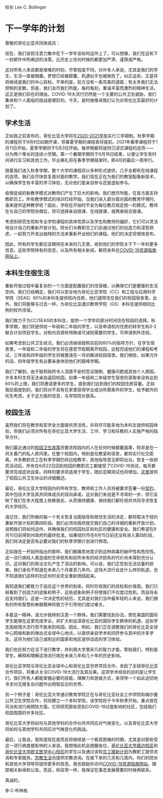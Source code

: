 校长 Lee C. Bollinger
# 下一学年的计划

尊敬的哥伦比亚共同体成员：

现在，我们该把注意力集中在下一学年该如何运作上了。可以想像，我们在这和下一封邮件中所阐述的决策，比历史上任何时候的都更加严肃、谨慎或严格。

这对所有人来说都是艰难的时刻，尽管程度不同。对许多人来说，尤其是我们的学生，生活一直被搁置。梦想已经被颠覆，机遇似乎也被挫败了。纠正这些，正是并将继续是我们的中心目标。不幸的是，前方没有一条完美的道路；有太多我们无法控制的变数。但是，我们会尽我们所能，每时每刻，重温丰富而激烈的精神生活，这正是我们存在的理由。COVID-19大流行仍然是一个主要的公共卫生威胁，我们集体和个人面临的挑战是艰巨的。今天，是时候推进我们认为对哥伦比亚最好的计划了。

## 学术生活
正如我之前宣布的，哥伦比亚大学将在[2020-2021学年](https://covid19.columbia.edu/content/academic-calendar-2020-21-0)实行三学期制。秋季学期的课程将于9月8日如期开课，但春夏学期的课程表将提前。2021年春季课程将于1月11日开始，夏季学期将于5月3日开始。每学期都将提供沉浸式课程的选项——分为两个等长的连续小学期。第一个暑期学期将于6月18日结束，以便让学生有时间进行实习和其他工作。毕业典礼将在春季学期结束时，即4月的最后一周举行。

随着我们进入秋季学期，整个大学的课程将以多种形式提供，几乎全都有在线课程的选项。我们会尽快恢复面对面的教学。我们现在正在为我们的教室配备新技术，以确保学生有丰富的学习体验，无论他们是亲自参与还是虚拟参与。

疫情促成的新教学模式对教师们产生了巨大的影响。我们想尽所能，在各方面支持教职员工。所有教学模式的培训已经开始。当我们进入部分面对面的教育环境时，谁来提供这种教学呢？因此，学校在开始时不会为每位教员规定统一的模式。教师在与自己的学院协商后，将可选择亲自授课、在线授课，或两者结合授课。

考虑到研究生院和专业学院课程的具体性质以及学生和教师的偏好，它们可以灵活地设计自己的重新开放计划。院长们与教职员工们会通过他们的创造力和深思熟虑，一起努力开发出独特的方法来重新开设他们的课程。他们的决定将很快宣布。

因此，所有的学生都应该期待在未来的几天里，收到他们的学院关于下一年的更多信息。这些学院特有的信息，以及所有相关新闻，都将发布在[COVID-19资源指南网站上](https://covid19.columbia.edu/)。

## 本科生住宿生活
重新开放过程中最复杂的一个方面是配置我们的住宿楼，以确保它们是健康的生活空间。我们已经确定，我们可以安全地为哥伦比亚学院（CC）和工程与应用科学学院（SEAS）60%的本科生提供校内住房，他们通常住在我们的校园宿舍里。此外，我们将能够与过去一样，为哥伦比亚通识教育学院（GS）本科生提供相同比例的校外住宿。

我们致力于为CC/SEAS的本科生，提供一个学年的部分时间住在校园的选择。秋季学期，我们将提供给一年级和二年级的学生，以及申请校内住房的转学生和3-2联合计划项目学生。对校内资源有特殊或可减轻需要的学生，可申请例外住校。

如果考虑到公共卫生状况，我们必须继续按照目前的60%的指导方针，在学生宿舍里，一年级和二年级的学生将在感恩节假期离开校园，远程完成他们的课程和考试，三年级和四年级的学生将被邀请在一月初搬进校园宿舍。我们相信，如果允许的话，四年级学生有必要亲身体验他们的巅峰学期。

我们了解到，由于联邦政府令人深感不安的签证限制、健康问题或其他个人原因，许多本科生将无法亲自返回校园。如果一年级和二年级学生宿舍的录取率没有达到60%的上限，我们将邀请更多的学生，直到我们达到我们的校园住房容量。正如我前面提到的，我们将对不具有在家里获得学业成功所需条件的学生，给予额外的优先考虑。关于这方面的信息，与学院院长联系。

## 校园生活
虽然我们将在教学和奖学金方面提供灵活性，并将尽可能多地为本科生提供校园体验，但我们必须对所有在哥伦比亚大学生活、工作、学习和任教的人实施严格的指导方针。

我们最近通过的[校园卫生政策](https://covid19.columbia.edu/content/enhanced-health-and-safety-policy)将要求校园内的人在任何时候都戴面罩，除非是在一间关着门的私人房间里。在整个校园内，特别是在教室和宿舍，都将实行社交距离。许多教职员工在秋季学期仍将远程教学，其他指导意见即将出台。恢复一些研究活动后，所有在6月22日回到校园的教职员工都接受了COVID-19测试，每天都要求完成症状自查。同样的要求将适用于学生，随后定期测试也将增加。[这里](https://covid19.columbia.edu/content/covid-19-public-health-protocols)提供了校园公共卫生协议的详细概述。

最后，哥伦比亚大学校园内的所有学生、教师和工作人员将被要求签署一份[契约](https://covid19.columbia.edu/health-compact)，其中包括大学及其共同体成员的双向承诺。这对我们来说是不寻常的一步，但它反映了我们在多大程度上依赖彼此，从而保持健康、保持我们都珍视并共同寻求恢复的大学经历。

请记住，我们所做的每一个有关恢复当面指导和居住生活的决定，都将取决于纽约重新开放计划的第四阶段。我们必须向政府提交我们自己的详细的重新开放计划，说明我们将如何运作，并确保我们的校园社区和社区的健康和安全。我们希望在8月10日前得到州政府的最终批准。如果纽约市在8月15日前还没有进入第四阶段，我们将决定是否有必要对我们的秋季学期计划进行修改。


正如我在一开始所指出的那样，我们都痛苦地意识到这种病毒的破坏性和危险性。这一流行病给人类造成的生命损失和前所未有的经济损失的代价尚未得到充分认识。这对我们的政治文化产生了深远的影响，可以说，我们正受到无法估量的损害。我们谁也不知道在未来几个月甚至几年内，这场大流行会走什么样的轨迹，也不知道我们这样的社区何时会完全重新团结起来。

我知道我们都致力于适应这个世界的到来，同时珍视我们的目标和价值观。我们已经看到了创造力的迹象和例子，这些迹象和例子将使我们不仅度过危机，而且将永远支持我们。这是一次决定性的经历，尤其是对我们当中最年轻的人来说，我们拥有的所有智慧和奉献精神将致力于引导他们度过难关。

本着这一精神，请允许我特别注意一个群体。我们需要找到办法，使在美国的国际学生能够在这里完成学业，并扩大和加深哥伦比亚的国际学生群体的机遇，这些学生因疫情大流行而不能来到校园。因此，例如，我们正在调整我们的哥伦比亚全球中心网络和新的弹出式全球中心地点，以提供亲自学术和同侪参与其中的许多学生。这将为他们自己或附近的国家和地区提供动态的学习体验。

我们也在努力在当下进行教学，并利用大学里非凡的智力才能，帮助我们，特别是学生，解释和理解这场流行病在未来几年和几十年的历史影响。

哥伦比亚学院与哥伦比亚全球中心和哥伦比亚世界项目合作，发起了全球哥伦比亚合作项目，将重点关注COVID-19大流行及其后果。这项学术经验的目的是让学生们，我们所有人都能掌握必要的技能、理解力和思维方式，来领导一个如此迫切地寻求对无限复杂问题作出明智反应的世界。

另一个例子是：哥伦比亚大学通识教育学院正在与哥伦比亚社会工作学院和梅尔曼公共卫生学院合作，共同建立一个本科学院，该学院将于今年秋季开始，重点放在司法和流行病预防方面。它将研究那些受到COVID-19过度影响的社区，包括我们校园周围的许多社区。

哥伦比亚大学将如何与其他学科的合作伙伴共同应对气候变化，以及哥伦比亚大学将如何与其他学科共同应对气候变化的挑战。

最后，让我说，我知道现在是而且将继续是一个极其困难的时期，尤其是对那些受这一流行病直接影响的人来说。我想借此机会提醒各位，[哥伦比亚大学晨边校区](https://health.columbia.edu/content/counseling-and-psychological-service)和[哥伦比亚大学欧文医学中心校区](http://www.cumc.columbia.edu/student-health/mental-health-services)的学生以及通过该校[员工援助计划](https://humanresources.columbia.edu/employee-assistance)为教职工提供咨询和专家服务。[宗教生活](https://religiouslife.columbia.edu/content/contact-us)也提供宗教咨询。在接下来的几天和几周内，你们的院长和其他大学领导将提供更多的信息。我也鼓励你访问[COVID-19资源指南网站](https://covid19.columbia.edu/)，跟踪相关新闻和公告。而且，和往常一样，我保证在事态发展需要的时候再联系。

真诚的，

李·C·布林格
